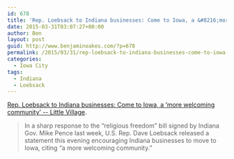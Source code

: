 ```yaml
---
id: 678
title: 'Rep. Loebsack to Indiana businesses: Come to Iowa, a &#8216;more welcoming community&#8217;'
date: 2015-03-31T03:07:27+00:00
author: Ben
layout: post
guid: http://www.benjaminoakes.com/?p=678
permalink: /2015/03/31/rep-loebsack-to-indiana-businesses-come-to-iowa-a-more-welcoming-community/
categories:
  - Iowa City
tags:
  - Indiana
  - Loebsack
---
```

[Rep. Loebsack to Indiana businesses: Come to Iowa, a &#8216;more welcoming community&#8217; -- Little Village](http://littlevillagemag.com/rep-loebsack-to-indiana-businesses-come-to-iowa-a-more-welcoming-community/).

> In a sharp response to the “religious freedom” bill signed by Indiana Gov. Mike Pence last week, U.S. Rep. Dave Loebsack released a statement this evening encouraging Indiana businesses to move to Iowa, citing “a more welcoming community.”